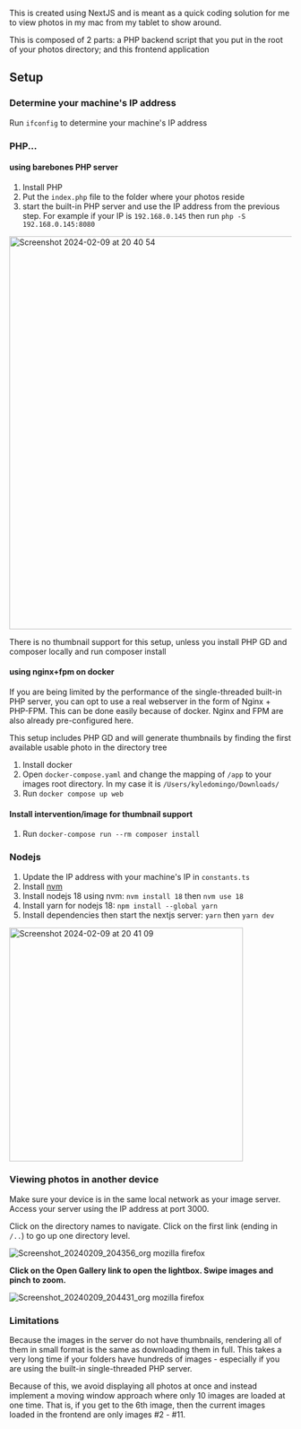 This is created using NextJS and is meant as a quick coding solution for me to view photos in my mac from my tablet to
show around.

This is composed of 2 parts: a PHP backend script that you put in the root of your photos directory; and this frontend
application

## Setup

### Determine your machine's IP address

Run `ifconfig` to determine your machine's IP address

### PHP...

#### using barebones PHP server

1. Install PHP
2. Put the `index.php` file to the folder where your photos reside
3. start the built-in PHP server and use the IP address from the previous step. For example if your IP
   is `192.168.0.145` then run `php -S 192.168.0.145:8080`

<img width="701" alt="Screenshot 2024-02-09 at 20 40 54" src="https://github.com/kedomingo/local-gallery/assets/1763107/d28e79f3-4469-467b-bc2d-90c20c3c33c8">

There is no thumbnail support for this setup, unless you install PHP GD and composer locally and run composer install 

#### using nginx+fpm on docker

If you are being limited by the performance of the single-threaded built-in PHP server, you can opt to use 
a real webserver in the form of Nginx + PHP-FPM. This can be done easily because of docker. Nginx and FPM are also
already pre-configured here.

This setup includes PHP GD and will generate thumbnails by finding the first available usable photo in the directory tree 

1. Install docker
2. Open `docker-compose.yaml` and change the mapping of `/app` to your images root directory. In my case it is `/Users/kyledomingo/Downloads/`
3. Run `docker compose up web`

#### Install intervention/image for thumbnail support

1. Run `docker-compose run --rm composer install`

### Nodejs

1. Update the IP address with your machine's IP in `constants.ts` 
2. Install [nvm](https://github.com/nvm-sh/nvm?tab=readme-ov-file#installing-and-updating)
3. Install nodejs 18 using nvm: `nvm install 18` then `nvm use 18`
4. Install yarn for nodejs 18:  `npm install --global yarn`
5. Install dependencies then start the nextjs server: `yarn` then `yarn dev`

<img width="417" alt="Screenshot 2024-02-09 at 20 41 09" src="https://github.com/kedomingo/local-gallery/assets/1763107/5caf27ef-f3e2-4035-86a8-018b06a21f1a">


### Viewing photos in another device

Make sure your device is in the same local network as your image server. Access your server using the IP address at port 3000.

Click on the directory names to navigate. Click on the first link (ending in `/..`) to go up one directory level.

![Screenshot_20240209_204356_org mozilla firefox](https://github.com/kedomingo/local-gallery/assets/1763107/43fef4ff-8ce6-41d2-8c67-8e4f435669ea)


**Click on the Open Gallery link to open the lightbox. Swipe images and pinch to zoom.**

![Screenshot_20240209_204431_org mozilla firefox](https://github.com/kedomingo/local-gallery/assets/1763107/85e76eec-7fba-4719-afd6-eac67e5500a3)



### Limitations

Because the images in the server do not have thumbnails, rendering all of them in small format is the same as downloading them in full.
This takes a very long time if your folders have hundreds of images - especially if you are using the
built-in single-threaded PHP server.

Because of this, we avoid displaying all photos at once and instead implement a moving window approach where only
10 images are loaded at one time. That is, if you get to the 6th image, then the current images loaded in the frontend
are only images #2 - #11.
